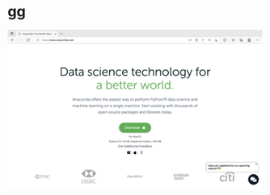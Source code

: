 # gg

![web anaconda](https://raw.githubusercontent.com/zsh4k/img/main/data-science/1.png "web anaconda")
